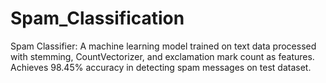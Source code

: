 # Spam_Classification
Spam Classifier: A machine learning model trained on text data processed with stemming, CountVectorizer, and exclamation mark count as features. Achieves 98.45% accuracy in detecting spam messages on test dataset.
